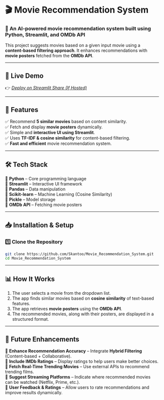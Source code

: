 # 🎬 **Movie Recommendation System**  

### 🚀 **An AI-powered movie recommendation system built using Python, Streamlit, and OMDb API**  

This project suggests movies based on a given input movie using a **content-based filtering approach**. It enhances recommendations with **movie posters** fetched from the **OMDb API**.  

---


## 🎥 **Live Demo**  
👉 _[Deploy on Streamlit Share (If Hosted)](https://movie-recommendation-system-nsbzkkkyb5qyc2ych8qcdy.streamlit.app/)_


---


## 📌 **Features**
✅ Recommend **5 similar movies** based on content similarity.  
✅ Fetch and display **movie posters** dynamically.  
✅ Simple and **interactive UI using Streamlit**.  
✅ Uses **TF-IDF & cosine similarity** for content-based filtering.  
✅ **Fast and efficient** movie recommendation system.  

---

## 🛠 **Tech Stack**
🔹 **Python** – Core programming language  
🔹 **Streamlit** – Interactive UI framework  
🔹 **Pandas** – Data manipulation  
🔹 **Scikit-learn** – Machine Learning (Cosine Similarity)  
🔹 **Pickle** – Model storage  
🔹 **OMDb API** – Fetching movie posters  

---

## 📥 **Installation & Setup**  

### **1️⃣ Clone the Repository**
```bash
git clone https://github.com/Skantoo/Movie_Recommendation_System.git
cd Movie_Recommendation_System
```
---
## 📊 How It Works

1. The user selects a movie from the dropdown list.
2. The app finds similar movies based on **cosine similarity** of text-based features.
3. The app retrieves **movie posters** using the **OMDb API**.
4. The recommended movies, along with their posters, are displayed in a structured format.

---
## 🚀 Future Enhancements  

🔹 **Enhance Recommendation Accuracy** – Integrate **Hybrid Filtering** (Content-based + Collaborative).  
🔹 **Include IMDb Ratings** – Display ratings to help users make better choices.  
🔹 **Fetch Real-Time Trending Movies** – Use external APIs to recommend trending films.  
🔹 **Suggest Streaming Platforms** – Indicate where recommended movies can be watched (Netflix, Prime, etc.).  
🔹 **User Feedback & Ratings** – Allow users to rate recommendations and improve results dynamically.  
